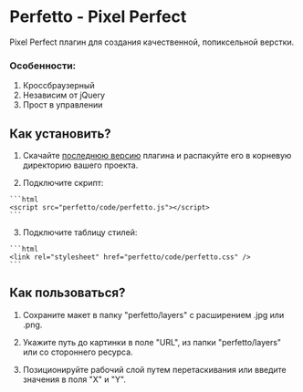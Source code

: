 # Perfetto - Pixel Perfect

Pixel Perfect плагин для создания качественной, попиксельной верстки.

### Особенности:

1. Кроссбраузерный
2. Независим от jQuery
3. Прост в управлении

## Как установить?

  1. Скачайте [последнюю версию](https://github.com/letscodeme/Perfetto/archive/master.zip) плагина и распакуйте его в корневую директорию вашего проекта.

  2. Подключите скрипт:

    ```html
    <script src="perfetto/code/perfetto.js"></script>
    ```

  3. Подключите таблицу стилей:

    ```html
    <link rel="stylesheet" href="perfetto/code/perfetto.css" />
    ```

## Как пользоваться?

1. Сохраните макет в папку "perfetto/layers" с расширением .jpg или .png.

2. Укажите путь до картинки в поле "URL", из папки "perfetto/layers" или со стороннего ресурса.

3. Позиционируйте рабочий слой путем перетаскивания или введите значения в поля "X" и "Y".